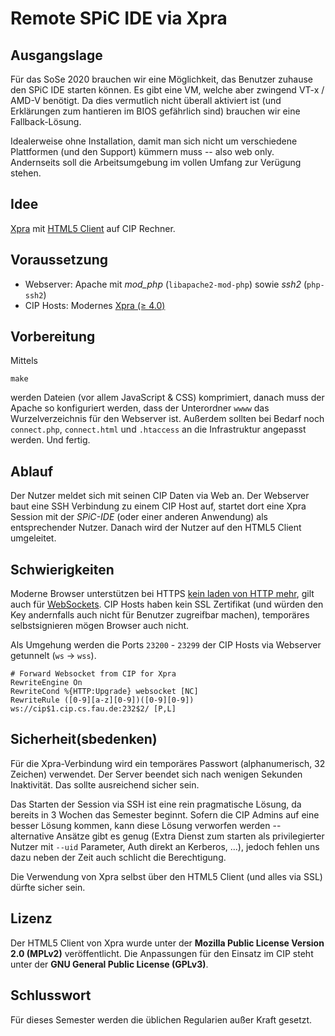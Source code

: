 Remote SPiC IDE via Xpra
========================

Ausgangslage
------------

Für das SoSe 2020 brauchen wir eine Möglichkeit, das Benutzer zuhause den SPiC IDE starten können.
Es gibt eine VM, welche aber zwingend VT-x / AMD-V benötigt.
Da dies vermutlich nicht überall aktiviert ist (und Erklärungen zum hantieren im BIOS gefährlich sind) brauchen wir eine Fallback-Lösung.

Idealerweise ohne Installation, damit man sich nicht um verschiedene Plattformen (und den Support) kümmern muss -- also web only.
Andernseits soll die Arbeitsumgebung im vollen Umfang zur Verügung stehen.


Idee
----

[Xpra](https://xpra.org/) mit [HTML5 Client](https://xpra.org/trac/wiki/Clients/HTML5) auf CIP Rechner.


Voraussetzung
-------------

 - Webserver: Apache mit *mod_php* (`libapache2-mod-php`) sowie *ssh2* (`php-ssh2`)
 - CIP Hosts: Modernes [Xpra (≥ 4.0)](https://xpra.org/trac/wiki/Download#Linux)


Vorbereitung
------------

Mittels

    make

werden Dateien (vor allem JavaScript & CSS) komprimiert, danach muss der Apache so konfiguriert werden, dass der Unterordner `wwww` das Wurzelverzeichnis für den Webserver ist.
Außerdem sollten bei Bedarf noch `connect.php`, `connect.html` und `.htaccess` an die Infrastruktur angepasst werden.
Und fertig.


Ablauf
------

Der Nutzer meldet sich mit seinen CIP Daten via Web an.
Der Webserver baut eine SSH Verbindung zu einem CIP Host auf, startet dort eine Xpra Session mit der *SPiC-IDE* (oder einer anderen Anwendung) als entsprechender Nutzer.
Danach wird der Nutzer auf den HTML5 Client umgeleitet.


Schwierigkeiten
---------------

Moderne Browser unterstützen bei HTTPS [kein laden von HTTP mehr](https://blog.chromium.org/2019/10/no-more-mixed-messages-about-https.html), gilt auch für [WebSockets](https://de.wikipedia.org/wiki/WebSocket).
CIP Hosts haben kein SSL Zertifikat (und würden den Key andernfalls auch nicht für Benutzer zugreifbar machen), temporäres selbstsignieren mögen Browser auch nicht.

Als Umgehung werden die Ports `23200` - `23299` der CIP Hosts via Webserver getunnelt (`ws` → `wss`).

    # Forward Websocket from CIP for Xpra
    RewriteEngine On
    RewriteCond %{HTTP:Upgrade} websocket [NC]
    RewriteRule ([0-9][a-z][0-9])([0-9][0-9])    ws://cip$1.cip.cs.fau.de:232$2/ [P,L]



Sicherheit(sbedenken)
---------------------

Für die Xpra-Verbindung wird ein temporäres Passwort (alphanumerisch, 32 Zeichen) verwendet. Der Server beendet sich nach wenigen Sekunden Inaktivität. Das sollte ausreichend sicher sein.

Das Starten der Session via SSH ist eine rein pragmatische Lösung, da bereits in 3 Wochen das Semester beginnt.
Sofern die CIP Admins auf eine besser Lösung kommen, kann diese Lösung verworfen werden -- alternative Ansätze gibt es genug (Extra Dienst zum starten als privilegierter Nutzer mit `--uid` Parameter, Auth direkt an Kerberos, ...), jedoch fehlen uns dazu neben der Zeit auch schlicht die Berechtigung.

Die Verwendung von Xpra selbst über den HTML5 Client (und alles via SSL) dürfte sicher sein.


Lizenz
------

Der HTML5 Client von Xpra wurde unter der **Mozilla Public License Version 2.0 (MPLv2)** veröffentlicht.
Die Anpassungen für den Einsatz im CIP steht unter der **GNU General Public License (GPLv3)**.


Schlusswort
-----------

Für dieses Semester werden die üblichen Regularien außer Kraft gesetzt.
